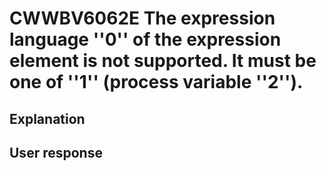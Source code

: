 # CWWBV6062E The expression language ''0'' of the expression element is not supported. It must be one of ''1'' (process variable ''2'').

## Explanation

## User response